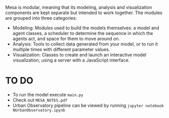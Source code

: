 Mesa is modular, meaning that its modeling, analysis and visualization components are kept separate but intended to work together. The modules are grouped into three categories:


- Modeling: Modules used to build the models themselves: a model and agent classes, a scheduler to determine the sequence in which the agents act, and space for them to move around on.
- Analysis: Tools to collect data generated from your model, or to run it multiple times with different parameter values.
- Visualization: Classes to create and launch an interactive model visualization, using a server with a JavaScript interface.


# TO DO
- To run the model execute `main.py`
- Check out `MESA_NOTES.pdf`
- Urban Observatory pipeline can be viewed by running `jupyter notebook NUrbanObservatory.ipynb`

